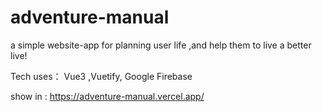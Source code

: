 # adventure-manual

a simple website-app for planning user life ,and help them to live a better live!

Tech uses： Vue3 ,Vuetify, Google Firebase


show in : https://adventure-manual.vercel.app/
